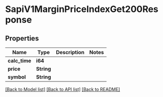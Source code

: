 # SapiV1MarginPriceIndexGet200Response

## Properties

Name | Type | Description | Notes
------------ | ------------- | ------------- | -------------
**calc_time** | **i64** |  | 
**price** | **String** |  | 
**symbol** | **String** |  | 

[[Back to Model list]](../README.md#documentation-for-models) [[Back to API list]](../README.md#documentation-for-api-endpoints) [[Back to README]](../README.md)


